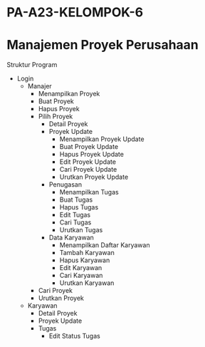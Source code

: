 # PA-A23-KELOMPOK-6


# Manajemen Proyek Perusahaan 

Struktur Program

- Login 
    - Manajer
        - Menampilkan Proyek
        - Buat Proyek
        - Hapus Proyek
        - Pilih Proyek
            - Detail Proyek
            - Proyek Update
                - Menampilkan Proyek Update
                - Buat Proyek Update
                - Hapus Proyek Update
                - Edit Proyek Update
                - Cari Proyek Update
                - Urutkan Proyek Update
            - Penugasan
                - Menampilkan Tugas
                - Buat Tugas
                - Hapus Tugas
                - Edit Tugas
                - Cari Tugas
                - Urutkan Tugas
            - Data Karyawan
                - Menampilkan Daftar Karyawan
                - Tambah Karyawan
                - Hapus Karyawan
                - Edit Karyawan
                - Cari Karyawan
                - Urutkan Karyawan
        - Cari Proyek
        - Urutkan Proyek
    - Karyawan
        - Detail Proyek
        - Proyek Update
        - Tugas
            - Edit Status Tugas
